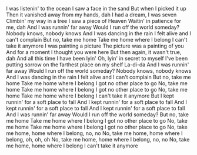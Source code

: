 I was listenin' to the ocean
I saw a face in the sand
But when I picked it up
Then it vanished away from my hands, dah
I had a dream, I was seven
Climbin' my way in a tree
I saw a piece of Heaven
Waitin' in patience for me, dah
And I was runnin' far away
Would I run off the world someday?
Nobody knows, nobody knows
And I was dancing in the rain
I felt alive and I can't complain
But no, take me home
Take me home where I belong
I can't take it anymore
I was painting a picture
The picture was a painting of you
And for a moment I thought you were here
But then again, it wasn't true, dah
And all this time I have been lyin'
Oh, lyin' in secret to myself
I've been putting sorrow on the farthest place on my shelf
La-di-da
And I was runnin' far away
Would I run off the world someday?
Nobody knows, nobody knows
And I was dancing in the rain
I felt alive and I can't complain
But no, take me home
Take me home where I belong
I got no other place to go
No, take me home
Take me home where I belong
I got no other place to go
No, take me home
Take me home where I belong
I can't take it anymore
But I kept runnin' for a soft place to fall
And I kept runnin' for a soft place to fall
And I kept runnin' for a soft place to fall
And I kept runnin' for a soft place to fall
And I was runnin' far away
Would I run off the world someday?
But no, take me home
Take me home where I belong
I got no other place to go
No, take me home
Take me home where I belong
I got no other place to go
No, take me home, home where I belong, no, no
No, take me home, home where I belong, oh, oh, oh
No, take me home, home where I belong, no, no
No, take me home, home where I belong
I can't take it anymore